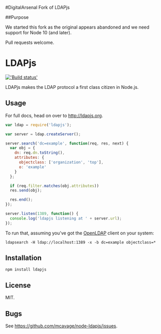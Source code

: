 #DigitalArsenal Fork of LDAPjs

##Purpose

We started this fork as the original appears abandoned and we need support for Node 10 (and later).

Pull requests welcome.


# LDAPjs

[!['Build status'][travis_image_url]][travis_page_url]

[travis_image_url]: https://travis-ci.com/DigitalArsenal/node-ldapjs.svg
[travis_page_url]: https://travis-ci.com/DigitalArsenal/node-ldapjs

LDAPjs makes the LDAP protocol a first class citizen in Node.js.

## Usage

For full docs, head on over to <http://ldapjs.org>.

```javascript
var ldap = require('ldapjs');

var server = ldap.createServer();

server.search('dc=example', function(req, res, next) {
  var obj = {
    dn: req.dn.toString(),
    attributes: {
      objectclass: ['organization', 'top'],
      o: 'example'
    }
  };

  if (req.filter.matches(obj.attributes))
  res.send(obj);

  res.end();
});

server.listen(1389, function() {
  console.log('ldapjs listening at ' + server.url);
});
```

To run that, assuming you've got the [OpenLDAP](http://www.openldap.org/)
client on your system:

    ldapsearch -H ldap://localhost:1389 -x -b dc=example objectclass=*

## Installation

    npm install ldapjs

## License

MIT.

## Bugs

See <https://github.com/mcavage/node-ldapjs/issues>.
